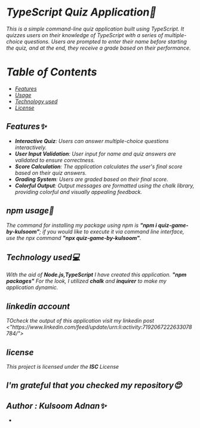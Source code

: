 <i>
<h1>TypeScript Quiz Application📝</h1>

This is a simple command-line quiz application built using TypeScript. It quizzes users on their knowledge of TypeScript with a series of multiple-choice questions. Users are prompted to enter their name before starting the quiz, and at the end, they receive a grade based on their performance.

<h1> Table of Contents</h1>

- [Features](#features)
- [Usage](#npmusage)
- [Technology used](#Technologyused💻)
- [License](#license)

## Features✨

- **Interactive Quiz**: Users can answer multiple-choice questions interactively.
- **User Input Validation**: User input for name and quiz answers are validated to ensure correctness.
- **Score Calculation**: The application calculates the user's final score based on their quiz answers.
- **Grading System**: Users are graded based on their final score.
- **Colorful Output**: Output messages are formatted using the chalk library, providing colorful and visually appealing feedback.

<h2>npm usage🧧</h2>
<p>The command for installing my package using npm is <b>"npm i quiz-game-by-kulsoom"</b>; 
if you would like to execute it via command line interface, use the npx command <b>"npx  quiz-game-by-kulsoom"</b>.</p>

<h2>Technology used💻</h2>
<p>With the aid of <b>Node.js,TypeScript</b>  I have created this application. <b> "npm packages"</b> For the look, I utilized <b>chalk</b> and <b>inquirer</b> to make my application dynamic.</p>

<h2> linkedin account </h2>
TOcheck the output of this application visit my linkedin post <"https://www.linkedin.com/feed/update/urn:li:activity:7192067222633078784/">
<h2>license</h2>
<p>This project is licensed under the <b>ISC</b> License </p>
<h2>I'm grateful that you checked my repository😍 </h2>
<h2>Author : Kulsoom Adnan✨</h2>

- </i>
